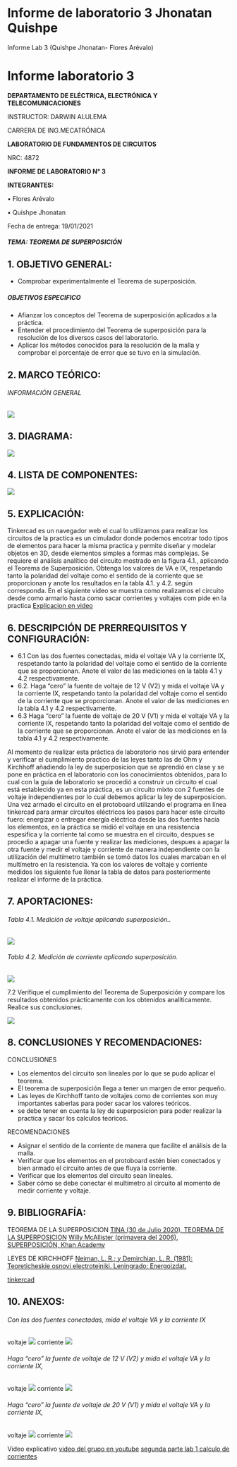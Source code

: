 # Informe de laboratorio 3 Jhonatan Quishpe 
Informe Lab 3 (Quishpe Jhonatan- Flores Arévalo)
# Informe laboratorio 3

**DEPARTAMENTO DE ELÉCTRICA, ELECTRÓNICA Y TELECOMUNICACIONES**

INSTRUCTOR: DARWIN ALULEMA

CARRERA DE ING.MECATRÓNICA

**LABORATORIO DE FUNDAMENTOS DE CIRCUITOS**

NRC: 4872

**INFORME DE LABORATORIO N° 3**

**INTEGRANTES:**

•	Flores Arévalo

•	Quishpe Jhonatan 


Fecha de entrega: 19/01/2021




##### TEMA: TEOREMA DE SUPERPOSICIÓN

## 1.	OBJETIVO GENERAL:  
- Comprobar experimentalmente el Teorema de superposición.

##### OBJETIVOS ESPECIFICO
- Afianzar los conceptos del Teorema de superposición aplicados a la práctica.
- Entender el procedimiento del Teorema de superposición para la resolución de los diversos casos del laboratorio.
- Aplicar los métodos conocidos para la resolución de la malla y comprobar el porcentaje de error que se tuvo en la simulación.


## 2.	MARCO TEÓRICO: 
###### INFORMACIÓN GENERAL

![](https://fotos.subefotos.com/26b5c6706592c95163aeeadb33151b35o.jpg)



## 3.	DIAGRAMA: 

![](https://fotos.subefotos.com/0a6dd0ff6ef14403e68fca2b40eff87co.jpg)


## 4.	LISTA DE COMPONENTES: 
![](https://fotos.subefotos.com/378810898ea50fe4276149cacab194dco.jpg)


## 5.	EXPLICACIÓN: 
Tinkercad es un navegador web el cual lo utilizamos para realizar los circuitos de la practica es un cimulador donde podemos encotrar todo tipos de elementos para hacer la misma practica y permite diseñar y modelar objetos en 3D, desde elementos simples a formas más complejas.
Se requiere el análisis analítico del circuito mostrado en la figura 4.1., aplicando el
Teorema de Superposición. Obtenga los valores de VA e IX, respetando tanto la polaridad
del voltaje como el sentido de la corriente que se proporcionan y anote los resultados en
la tabla 4.1. y 4.2. según corresponda.
En el siguiente video se muestra como realizamos el circuito desde como armarlo hasta como sacar corrientes y voltajes com pide en la practica 
[Explicacion en video ](https://www.youtube.com/watch?v=bBfYEYT9nsk&feature=youtu.be)


## 6.	DESCRIPCIÓN DE PRERREQUISITOS Y CONFIGURACIÓN: 

- 6.1 Con las dos fuentes conectadas, mida el voltaje VA y la corriente IX, respetando
tanto la polaridad del voltaje como el sentido de la corriente que se proporcionan. Anote
el valor de las mediciones en la tabla 4.1 y 4.2 respectivamente.
- 6.2. Haga “cero” la fuente de voltaje de 12 V (V2) y mida el voltaje VA y la corriente
IX, respetando tanto la polaridad del voltaje como el sentido de la corriente que se
proporcionan. Anote el valor de las mediciones en la tabla 4.1 y 4.2 respectivamente.
- 6.3 Haga “cero” la fuente de voltaje de 20 V (V1) y mida el voltaje VA y la corriente
IX, respetando tanto la polaridad del voltaje como el sentido de la corriente que se
proporcionan. Anote el valor de las mediciones en la tabla 4.1 y 4.2 respectivamente.

Al momento de realizar esta práctica de laboratorio nos sirvió para entender y verificar el cumplimiento practico de las leyes tanto las de Ohm y Kirchhoff añadiendo la ley de superposicion que se aprendió en clase y se pone en práctica en el laboratorio con los conocimientos obtenidos, para lo cual con la guía de laboratorio se procedió a construir un circuito el cual está establecido ya en esta práctica, es un circuito mixto con 2 fuentes de voltaje independientes por lo cual debemos aplicar la ley de superposicion.
Una vez armado el circuito en el protoboard utilizando el programa en línea tinkercad para armar circuitos eléctricos los pasos para hacer este circuito fuero: energizar o entregar energía eléctrica desde las dos fuentes hacia los elementos, en la práctica se midió el voltaje en una resistencia espesifica y la corriente tal como se muestra en el circuito, despues se procedio a apagar una fuente y realizar las mediciones, despues a apagar la otra fuente y medir el voltaje y corriente de manera independiente con la utilización del multímetro también se tomó datos los cuales marcaban en el multímetro en la resistencia. Ya con los valores de voltaje y corriente medidos los siguiente fue llenar la tabla de datos para posteriormente realizar el informe de la práctica.


## 7.	APORTACIONES: 

###### Tabla 4.1. Medición de voltaje aplicando superposición..

![](https://fotos.subefotos.com/cccbffaa8c982d66cc740dfaa3d96bebo.jpg)


###### Tabla 4.2. Medición de corriente aplicando superposición.

![](https://fotos.subefotos.com/aa242561d8384673d485c14e4491eb58o.jpg)





7.2 Verifique el cumplimiento del Teorema de Superposición y compare los
resultados obtenidos prácticamente con los obtenidos analíticamente. Realice sus conclusiones.

![](https://fotos.subefotos.com/46b690e5ffe0c166927a893fd6a1d653o.jpg)

## 8.	CONCLUSIONES Y RECOMENDACIONES: 

CONCLUSIONES 
-  Los elementos del circuito son lineales por lo que se pudo aplicar el teorema.
- El teorema de superposición llega a tener un margen de error pequeño.
- Las leyes de Kirchhoff tanto de voltajes como de corrientes son muy importantes saberlas para poder sacar los valores teóricos. 
- se debe tener en cuenta la ley de superposicion para poder realizar la practica y sacar los calculos teoricos.

RECOMENDACIONES 
- Asignar el sentido de la corriente de manera que facilite el análisis de la malla.
- Verificar que los elementos en el protoboard estén bien conectados y bien armado el circuito antes de que fluya la corriente.
- Verificar que los elementos del circuito sean lineales.
- Saber cómo se debe conectar el multímetro al circuito al momento de medir corriente y voltaje.

## 9.	BIBLIOGRAFÍA: 

TEOREMA DE LA SUPERPOSICION
[TINA (30 de Julio 2020), TEOREMA DE LA SUPERPOSICION](https://www.tina.com/es/superposition-theorem/)
[Willy McAllister (primavera del 2006), SUPERPOSICIÓN, Khan Academy](https://es.khanacademy.org/science/electrical-engineering/ee-circuit-analysis-topic/ee-dc-circuit-analysis/a/ee-superposition )


LEYES DE KIRCHHOFF
[Neiman, L. R.; y Demirchian, L. R. (1981): Teoreticheskie osnovi electrotejniki. Leningrado: Energoizdat. ](https://www.ecured.cu/Leyes_de_Kirchhoff#La_primera_ley_de_Kirchhoff.2C_o_ley_de_los_nodos.2C_o_ley_de_las_corrientes)

[tinkercad](https://www.tinkercad.com/things/8h0Km2KYppC-funky-trug/editel?tenant=circuits "tinkercad")



## 10.	ANEXOS: 
###### Con las dos fuentes conectadas, mida el voltaje VA y la corriente IX
voltaje 
![](https://fotos.subefotos.com/9ce7d931dc5c36ff62a8b2f32607d4b2o.jpg)
corriente
![](https://fotos.subefotos.com/17391cdc62e983341857c0a0cc156246o.jpg)


###### Haga “cero” la fuente de voltaje de 12 V (V2) y mida el voltaje VA y la corriente IX, 
voltaje
![](https://fotos.subefotos.com/395687b548ed90a4a7f1175c1910ca90o.jpg)
corriente
![](https://fotos.subefotos.com/b251f7591415b2ffa3628dc92e48a4e5o.jpg)


###### Haga “cero” la fuente de voltaje de 20 V (V1) y mida el voltaje VA y la corriente IX,
voltaje
![](https://fotos.subefotos.com/9bfff94741f2ef939b60005adb26d127o.jpg)
corriente
![](https://fotos.subefotos.com/94a6263c24a96abf34ac24557dd13147o.jpg)

Video explicativo 
[video del grupo en youtube](https://www.youtube.com/watch?v=bBfYEYT9nsk&feature=youtu.be)
[segunda parte lab 1 calculo de corrientes](https://www.youtube.com/watch?v=_Au_3_axZe8 "segunda parte lab 1")
